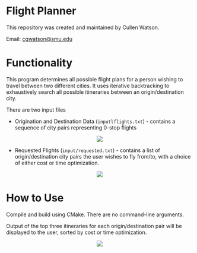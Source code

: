 # Flight Planner

This repository was created and maintained by Cullen Watson.

Email: cgwatson@smu.edu

# Functionality

This program determines all possible flight plans for a person wishing to travel between two different cities. It uses iterative backtracking to exhaustively search all possible itineraries between an origin/destination city.

There are two input files

* Origination and Destination Data (`inputlflights.txt`) - contains a sequence of city pairs representing 0-stop flights 

<p align="center">
  <img src="https://user-images.githubusercontent.com/78247585/181829623-99c0ed43-1764-4c27-a3b4-11b30ee51d35.png">
</p>


* Requested Flights (`input/requested.txt`) - contains a list of origin/destination city pairs the user wishes to fly from/to, with a choice of either cost or time optimization.


<p align="center">
  <img src="https://user-images.githubusercontent.com/78247585/181829685-e4c742f9-bb23-4b35-882d-d2142e97b5d5.png">
</p>


# How to Use

Compile and build using CMake. There are no command-line arguments. 

Output of the top three itineraries for each origin/destination pair will be displayed to the user, sorted by cost or time optimization.

<p align="center">
  <img src="https://user-images.githubusercontent.com/78247585/181829726-f269f5c5-a89e-4dac-ac81-50d219ccaa7a.png">
</p>

